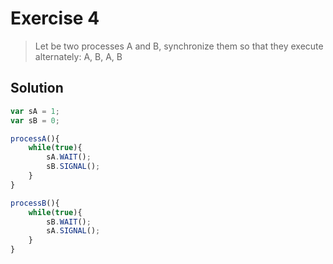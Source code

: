 # Exercise 4

> Let be two processes A and B, synchronize them so that they execute alternately: A, B, A, B

## Solution

```js
var sA = 1;
var sB = 0;
```

```js
processA(){
    while(true){
        sA.WAIT();
        sB.SIGNAL();
    }
}

processB(){
    while(true){
        sB.WAIT();
        sA.SIGNAL();
    }
}
```
